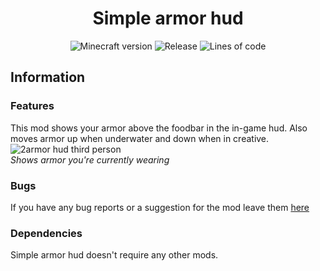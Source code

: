 <h1 align="center">Simple armor hud</h1>

<p align="center">
    <img src = "https://img.shields.io/badge/for%20MC-1.17.x-green" alt = "Minecraft version"/>
    <img src="https://img.shields.io/github/v/release/LegoRaft/simple-armor-hud?color=yellow" alt="Release">
    <img src="https://tokei.rs/b1/github/LegoRaft/simple-armor-hud" alt="Lines of code">
</p>

## Information

### Features
This mod shows your armor above the foodbar in the in-game hud. Also moves armor up when underwater and down when in creative.
![2armor hud third person](https://user-images.githubusercontent.com/50689727/130084592-5a35579a-f300-4c6e-b6ad-9b6bd620904c.png) <br>
_Shows armor you're currently wearing_


### Bugs
If you have any bug reports or a suggestion for the mod leave them [here](https://github.com/LegoRaft/simple-armor-hud/issues)

### Dependencies
Simple armor hud doesn't require any other mods.
